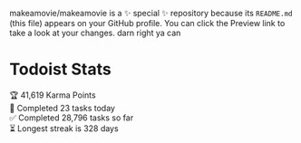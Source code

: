 makeamovie/makeamovie is a ✨ special ✨ repository because its `README.md` (this file) appears on your GitHub profile.
You can click the Preview link to take a look at your changes. darn right ya can

# Todoist Stats

<!-- TODO-IST:START -->
🏆  41,619 Karma Points           
🌸  Completed 23 tasks today           
✅  Completed 28,796 tasks so far           
⏳  Longest streak is 328 days
<!-- TODO-IST:END -->